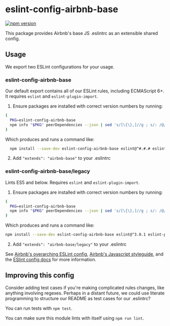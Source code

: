 # eslint-config-airbnb-base

[![npm version](https://badge.fury.io/js/eslint-config-airbnb-base.svg)](http://badge.fury.io/js/eslint-config-airbnb-base)

This package provides Airbnb's base JS .eslintrc as an extensible shared config.

## Usage

We export two ESLint configurations for your usage.

### eslint-config-airbnb-base

Our default export contains all of our ESLint rules, including ECMAScript 6+. It requires `eslint` and `eslint-plugin-import`.

1. Ensure packages are installed with correct version numbers by running:
  ```sh
  (
    PKG=eslint-config-airbnb-base
    npm info "$PKG" peerDependencies --json | sed 's/[\{\},]//g ; s/: /@/g' | xargs npm install --save-dev "$PKG"
  )
  ```

  Which produces and runs a command like:

  ```sh
    npm install --save-dev eslint-config-airbnb-base eslint@^#.#.# eslint-plugin-import@^#.#.#
  ```

2. Add `"extends": "airbnb-base"` to your .eslintrc

### eslint-config-airbnb-base/legacy

Lints ES5 and below. Requires `eslint` and `eslint-plugin-import`.

1. Ensure packages are installed with correct version numbers by running:
  ```sh
  (
    PKG=eslint-config-airbnb-base
    npm info "$PKG" peerDependencies --json | sed 's/[\{\},]//g ; s/: /@/g' | xargs npm install --save-dev "$PKG"
  )
  ```

  Which produces and runs a command like:

  ```sh
  npm install --save-dev eslint-config-airbnb-base eslint@^3.0.1 eslint-plugin-import@^1.10.3
  ```

2. Add `"extends": "airbnb-base/legacy"` to your .eslintrc

See [Airbnb's overarching ESLint config](https://npmjs.com/eslint-config-airbnb), [Airbnb's Javascript styleguide](https://github.com/airbnb/javascript), and the [ESlint config docs](http://eslint.org/docs/user-guide/configuring#extending-configuration-files) for more information.

## Improving this config

Consider adding test cases if you're making complicated rules changes, like anything involving regexes. Perhaps in a distant future, we could use literate programming to structure our README as test cases for our .eslintrc?

You can run tests with `npm test`.

You can make sure this module lints with itself using `npm run lint`.
